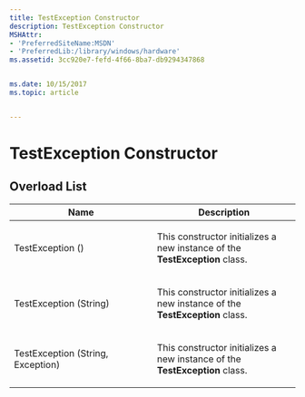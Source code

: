 ```yaml
---
title: TestException Constructor
description: TestException Constructor
MSHAttr:
- 'PreferredSiteName:MSDN'
- 'PreferredLib:/library/windows/hardware'
ms.assetid: 3cc920e7-fefd-4f66-8ba7-db9294347868


ms.date: 10/15/2017
ms.topic: article


---
```


# TestException Constructor


## <span id="Overload_List"></span><span id="overload_list"></span><span id="OVERLOAD_LIST"></span>Overload List


<table>
<colgroup>
<col width="50%" />
<col width="50%" />
</colgroup>
<thead>
<tr class="header">
<th>Name</th>
<th>Description</th>
</tr>
</thead>
<tbody>
<tr class="odd">
<td><p>TestException ()</p></td>
<td><p>This constructor initializes a new instance of the <strong>TestException</strong> class.</p></td>
</tr>
<tr class="even">
<td><p>TestException (String)</p></td>
<td><p>This constructor initializes a new instance of the <strong>TestException</strong> class.</p></td>
</tr>
<tr class="odd">
<td><p>TestException (String, Exception)</p></td>
<td><p>This constructor initializes a new instance of the <strong>TestException</strong> class.</p></td>
</tr>
</tbody>
</table>

 

 

 






